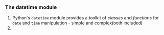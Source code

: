 ### The datetime module
1. Python's `datetime` module provides a toolkit of _classes_ and _functions_ for `date` and `time` manipulation - simple and complex(both included)
2. 
